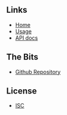 ## Links
- [Home]()
- [Usage](#docs/usage)
- [API docs](./apidocs)

## The Bits
- [Github Repository](http://github.com/nwillc/jdk_contract_tests)

## License
- [ISC](#docs/LICENSE)